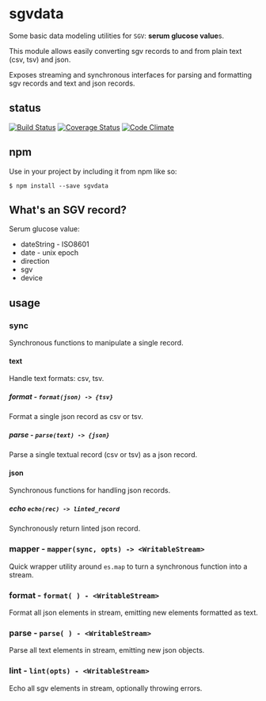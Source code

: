 
# sgvdata

Some basic data modeling utilities for `SGV`:
**serum glucose value**s.

This module allows easily converting sgv records to and from plain
text (csv, tsv) and json.

Exposes streaming and synchronous interfaces for parsing and
formatting sgv records and text and json records.

## status
[![Build Status](https://travis-ci.org/bewest/sgvdata.svg)](https://travis-ci.org/bewest/sgvdata)
[![Coverage Status](https://img.shields.io/coveralls/bewest/sgvdata.svg)](https://coveralls.io/r/bewest/sgvdata)
[![Code Climate](https://codeclimate.com/github/bewest/sgvdata.png)](https://codeclimate.com/github/bewest/sgvdata)

## npm

Use in your project by including it from npm like so:
```
$ npm install --save sgvdata
```
## What's an SGV record?
Serum glucose value:
  * dateString - ISO8601
  * date - unix epoch
  * direction
  * sgv
  * device

## usage

### sync
Synchronous functions to manipulate a single record.

#### text
Handle text formats: csv, tsv.
##### format - `format(json) -> {tsv}`
Format a single json record as csv or tsv.

##### parse - `parse(text) -> {json}`
Parse a single textual record (csv or tsv) as a json record.

#### json
Synchronous functions for handling json records.
##### echo `echo(rec) -> linted_record`
Synchronously return linted json record.

### mapper - `mapper(sync, opts) -> <WritableStream>`
Quick wrapper utility around `es.map` to turn a synchronous function into a
stream.

### format - `format( ) - <WritableStream>`
Format all json elements in stream, emitting new elements formatted as text.

### parse - `parse( ) - <WritableStream>`
Parse all text elements in stream, emitting new json objects.

### lint - `lint(opts) - <WritableStream>`
Echo all sgv elements in stream, optionally throwing errors.
